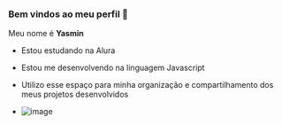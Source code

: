 ### Bem  vindos ao meu perfil 💙

Meu nome é **Yasmin**
- Estou estudando na Alura
- Estou me desenvolvendo na linguagem Javascript
- Utilizo esse espaço para minha organização e compartilhamento dos meus projetos desenvolvidos

- ![image](https://github.com/user-attachments/assets/a3720aa3-2ccf-449b-b00e-942d7784fd67)


